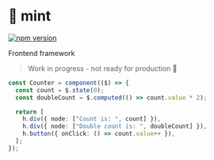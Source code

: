 # 🍃 mint

[![npm version](https://badge.fury.io/js/mint.ts.svg)](https://www.npmjs.com/package/mint.ts)

Frontend framework

> Work in progress - not ready for production 🚧

```ts
const Counter = component(($) => {
  const count = $.state(0);
  const doubleCount = $.computed(() => count.value * 2);

  return [
    h.div({ node: ["Count is: ", count] }),
    h.div({ node: ["Double count is: ", doubleCount] }),
    h.button({ onClick: () => count.value++ }),
  ];
});
```
